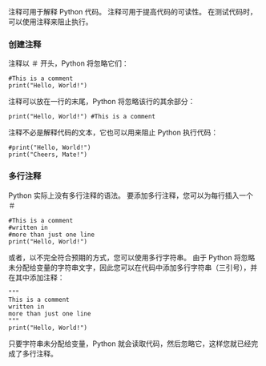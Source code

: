 
注释可用于解释 Python 代码。
注释可用于提高代码的可读性。
在测试代码时，可以使用注释来阻止执行。
### 创建注释

注释以 ＃ 开头，Python 将忽略它们：
```
#This is a comment
print("Hello, World!")
```

注释可以放在一行的末尾，Python 将忽略该行的其余部分：
```
print("Hello, World!") #This is a comment
```

注释不必是解释代码的文本，它也可以用来阻止 Python 执行代码：
```
#print("Hello, World!")
print("Cheers, Mate!")
```

### 多行注释

Python 实际上没有多行注释的语法。
要添加多行注释，您可以为每行插入一个 ＃
```
#This is a comment
#written in
#more than just one line
print("Hello, World!")
```

或者，以不完全符合预期的方式，您可以使用多行字符串。
由于 Python 将忽略未分配给变量的字符串文字，因此您可以在代码中添加多行字符串（三引号），并在其中添加注释：
```
"""
This is a comment
written in 
more than just one line
"""
print("Hello, World!")
```

只要字符串未分配给变量，Python 就会读取代码，然后忽略它，这样您就已经完成了多行注释。